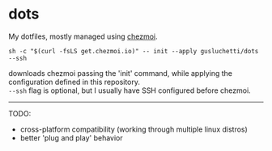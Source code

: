 # dots
My dotfiles, mostly managed using [chezmoi](https://www.chezmoi.io/).  

`sh -c "$(curl -fsLS get.chezmoi.io)" -- init --apply gusluchetti/dots --ssh`  

downloads chezmoi passing the 'init' command, while applying the configuration defined in this repository.  
`--ssh` flag is optional, but I usually have SSH configured before chezmoi.

---

TODO:
- cross-platform compatibility (working through multiple linux distros)
- better 'plug and play' behavior
